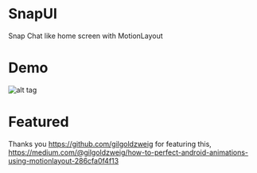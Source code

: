 # SnapUI
Snap Chat like home screen with MotionLayout


# Demo
![alt tag](https://github.com/sivze/SnapUI/blob/master/demo/SnapUI.gif)

# Featured
Thanks you https://github.com/gilgoldzweig for featuring this,
https://medium.com/@gilgoldzweig/how-to-perfect-android-animations-using-motionlayout-286cfa0f4f13
